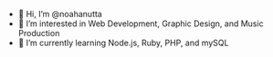 - 👋 Hi, I’m @noahanutta
- 👀 I’m interested in Web Development, Graphic Design, and Music Production
- 🌱 I’m currently learning Node.js, Ruby, PHP, and mySQL

<!---
noahanutta/noahanutta is a ✨ special ✨ repository because its `README.md` (this file) appears on your GitHub profile.
You can click the Preview link to take a look at your changes.
--->
